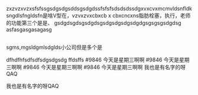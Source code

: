 zxzvzxvzxsfsfssgsdgsdgsddsgsdgdssfsfsfsdsdsdssdgxvxcvxmcmvldsnfldksngdlsfngldsfn是啥V型在，vzvxzvxcbxcb
x
cbxcncxns脂肪栓塞，执行，老师的功能第三个是是、
gsdgdsgdsgsdgdsgsdgsdgsdgsdgdgsgsgsgsdgdsg
asfasgasgasagasg
##
sgms,mgsldgmlsdglds小公司但是多个是

dfhdfhfsdfsdfsdgsdgsdg
ffdsffs 
#9846 今天是星期三啊啊
#9846 今天是星期三啊啊
#9846 今天是星期三啊啊
#9846 今天是星期三啊啊
我也是有名字的呀QAQ



我也是有名字的呀QAQ
